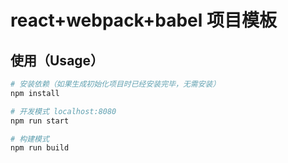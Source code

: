 # react+webpack+babel 项目模板

## 使用（Usage）

```bash
# 安装依赖（如果生成初始化项目时已经安装完毕，无需安装）
npm install

# 开发模式 localhost:8080
npm run start

# 构建模式
npm run build
```


